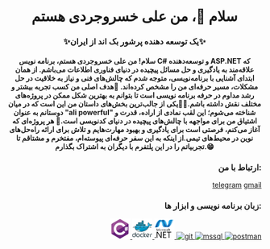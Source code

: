<h1 align="center">سلام 👋، من علی خسروجردی هستم</h1>
<h3 align="center">✨یک توسعه دهنده پرشور بک اند از ایران✨</h3>
<h4 align="center">سلام! من علی خسروجردی هستم، برنامه نویس C# و توسعه‌دهنده ASP.NET که علاقه‌مند به یادگیری و حل مسائل پیچیده در دنیای فناوری اطلاعات می‌باشم. از همان ابتدای آشنایی با برنامه‌نویسی، متوجه شدم که چالش‌های فنی و نیاز به خلاقیت در حل مشکلات، مسیر حرفه‌ای من را مشخص کرده‌اند. 🎯هدف اصلی من کسب تجربه بیشتر و رشد مداوم در حرفه برنامه نویسی است تا بتوانم به بهترین شکل ممکن در پروژه‌های مختلف نقش داشته باشم.👨‍💻یکی از جالب‌ترین بخش‌های داستان من این است که در میان دوستانم به عنوان "ali powerful" شناخته می‌شوم؛ این لقب نمادی از اراده، قدرت و اشتیاق من برای مواجهه با چالش‌های پیچیده در دنیای کدنویسی است.🤝 هر پروژه‌ای که آغاز می‌کنم، فرصتی است برای یادگیری و بهبود مهارت‌هایم و تلاش برای ارائه راه‌حل‌های نوین در محیط‌های تیمی.از اینکه به این سفر حرفه‌ای پیوسته‌ام، مفتخرم و مشتاقم تا تجربیاتم را در این پلتفرم با دیگران به اشتراک بگذارم.😁</h4>

<h3 align="right">ارتباط با من:</h3>
<p align="right"><a href="https://t.me/ali_powerful7">telegram</a> <a href="mailto:ali7.khosrojerdi@gmail.com">gmail</a></p>

<h3 align="right">زبان برنامه نویسی و ابزار ها:</h3>
<p align="right"> <a href="https://www.w3schools.com/cs/" target="_blank" rel="noreferrer"> <img src="https://raw.githubusercontent.com/devicons/devicon/master/icons/csharp/csharp-original.svg" alt="csharp" width="40" height="40"/> </a> <a href="https://www.docker.com/" target="_blank" rel="noreferrer"> <img src="https://raw.githubusercontent.com/devicons/devicon/master/icons/docker/docker-original-wordmark.svg" alt="docker" width="40" height="40"/> </a> <a href="https://dotnet.microsoft.com/" target="_blank" rel="noreferrer"> <img src="https://raw.githubusercontent.com/devicons/devicon/master/icons/dot-net/dot-net-original-wordmark.svg" alt="dotnet" width="40" height="40"/> </a> <a href="https://git-scm.com/" target="_blank" rel="noreferrer"> <img src="https://www.vectorlogo.zone/logos/git-scm/git-scm-icon.svg" alt="git" width="40" height="40"/> </a> <a href="https://www.microsoft.com/en-us/sql-server" target="_blank" rel="noreferrer"> <img src="https://www.svgrepo.com/show/303229/microsoft-sql-server-logo.svg" alt="mssql" width="40" height="40"/> </a> <a href="https://postman.com" target="_blank" rel="noreferrer"> <img src="https://www.vectorlogo.zone/logos/getpostman/getpostman-icon.svg" alt="postman" width="40" height="40"/> </a> </p>
